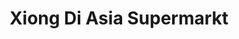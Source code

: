 ---
title: "Xiong Di Asia Supermarkt"
url: /karlsruhe/xiong-di-asia-supermarkt/
shop: Supermarkt
---
